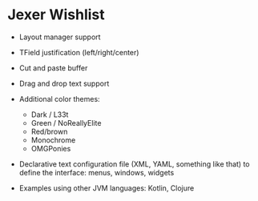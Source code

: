 Jexer Wishlist
==============

* Layout manager support

* TField justification (left/right/center)

* Cut and paste buffer

* Drag and drop text support

* Additional color themes:
  * Dark / L33t
  * Green / NoReallyElite
  * Red/brown
  * Monochrome
  * OMGPonies

* Declarative text configuration file (XML, YAML, something like that)
  to define the interface: menus, windows, widgets

* Examples using other JVM languages: Kotlin, Clojure
